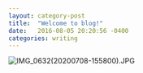 ```yaml
--- 
layout: category-post
title:  "Welcome to blog!"
date:   2016-08-05 20:20:56 -0400
categories: writing
---
```


![IMG\_0632(20200708-155800).JPG](https://cdn.nlark.com/yuque/0/2020/jpeg/176280/1603164411023-99a72f3d-3292-4fe6-8298-a7da0d5d745a.jpeg#align=left&display=inline&height=1080&margin=%5Bobject%20Object%5D&name=IMG\_0632%2820200708-155800%29.JPG&originHeight=1080&originWidth=1913&size=156378&status=done&style=none&width=1913)